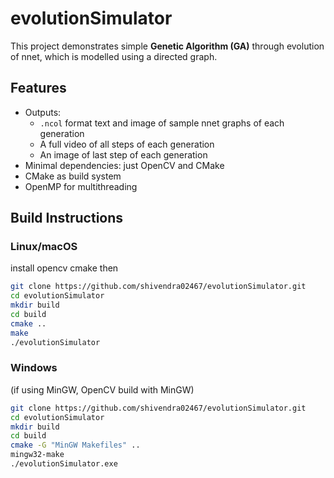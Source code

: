 # evolutionSimulator

This project demonstrates simple **Genetic Algorithm (GA)** through evolution of nnet, which is modelled using a directed graph.

## Features

- Outputs:
  - `.ncol` format text and image of sample nnet graphs of each generation
  - A full video of all steps of each generation
  - An image of last step of each generation
- Minimal dependencies: just OpenCV and CMake
- CMake as build system
- OpenMP for multithreading

## Build Instructions

### Linux/macOS

install opencv cmake then
```bash
git clone https://github.com/shivendra02467/evolutionSimulator.git
cd evolutionSimulator
mkdir build
cd build
cmake ..
make
./evolutionSimulator
```

### Windows
(if using MinGW, OpenCV build with MinGW)

```bash
git clone https://github.com/shivendra02467/evolutionSimulator.git
cd evolutionSimulator
mkdir build
cd build
cmake -G "MinGW Makefiles" ..
mingw32-make
./evolutionSimulator.exe
```
